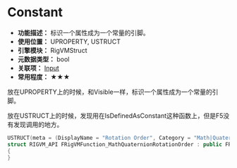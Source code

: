 ﻿# Constant

- **功能描述：** 标识一个属性成为一个常量的引脚。
- **使用位置：** UPROPERTY, USTRUCT
- **引擎模块：** RigVMStruct
- **元数据类型：** bool
- **关联项：** [Input](#Meta_RigVM_Input)
- **常用程度：** ★★★

放在UPROPERTY上的时候，和Visible一样，标识一个属性成为一个常量的引脚。

放在USTRUCT上的时候，发现用在IsDefinedAsConstant这种函数上，但是F5没有发现调用的地方。

```cpp
USTRUCT(meta = (DisplayName = "Rotation Order", Category = "Math|Quaternion", Constant))
struct RIGVM_API FRigVMFunction_MathQuaternionRotationOrder : public FRigVMFunction_MathBase
{
}
```